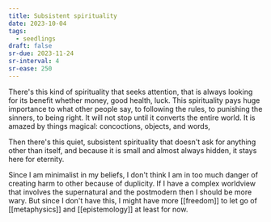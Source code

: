 ```yaml
---
title: Subsistent spirituality
date: 2023-10-04
tags:
  - seedlings
draft: false
sr-due: 2023-11-24
sr-interval: 4
sr-ease: 250
---
```

There's this kind of spirituality that seeks attention, that is always looking for its benefit whether money, good health, luck. This spirituality pays huge importance to what other people say, to following the rules, to punishing the sinners, to being right. It will not stop until it converts the entire world. It is amazed by things magical: concoctions, objects, and words,

Then there's this quiet, subsistent spirituality that doesn't ask for anything other than itself, and because it is small and almost always hidden, it stays here for eternity.

Since I am minimalist in my beliefs, I don't think I am in too much danger of creating harm to other because of duplicity. If I have a complex worldview that involves the supernatural and the postmodern then I should be more wary. But since I don't have this, I might have more [[freedom]] to let go of [[metaphysics]] and [[epistemology]] at least for now.